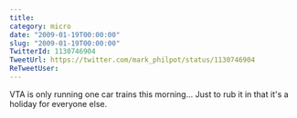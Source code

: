 ```yaml
---
title: 
category: micro
date: "2009-01-19T00:00:00"
slug: "2009-01-19T00:00:00"
TwitterId: 1130746904
TweetUrl: https://twitter.com/mark_philpot/status/1130746904
ReTweetUser: 
---
```


VTA is only running one car trains this morning... Just to rub it in that it's a holiday for everyone else.